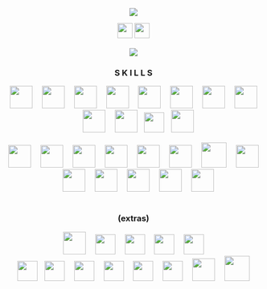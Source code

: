  <p align="center">
  <a href="https://github.com/helfese"><img src="https://readme-typing-svg.demolab.com/?lines=-.-+.-+.-.+-..+.-+...+....+.+...-&center=true&color=0969da"/></a>
</p>

<div align="center">
  <a href="https://www.youtube.com/@Helfese" target="blank"><img src="https://img.shields.io/static/v1?message=Youtube&logo=youtube&label=&color=FF0000&logoColor=white&labelColor=&style=for-the-badge" height="30"/></a>
  <a href="https://linkedin.com/in/helfese" target="blank"><img src="https://img.shields.io/static/v1?message=LinkedIn&logo=linkedin&label=&color=0077B5&logoColor=white&labelColor=&style=for-the-badge" height="30"/></a>
</div><br>

<div align="center"><img src="https://github-readme-stats.vercel.app/api/top-langs?username=helfese&theme=transparent&layout=donut-vertical&hide_border=true&hide_title=true&hide_progress=true&text_color=0969da"/></div>

<h3 align="center">S K I L L S</h3>
<div align="center">
<img src="https://cdn.jsdelivr.net/gh/devicons/devicon@latest/icons/mysql/mysql-original.svg" height="45"/><img width="15"/>                                                                                                <!-- MySQL -->
<img src="https://i.ibb.co/3kt9R7M/logo-removebg-preview.png" height="45"/><img width="15"/>                                                                                                                                <!-- SQL Server Management Studio -->
<img src="https://taiwebs.com/upload/icons/toad-data-modeler220-220.png" height="45"/><img width="15"/>                                                                                                                     <!-- Toad Data Modeler -->
<img src="https://upload.wikimedia.org/wikipedia/commons/thumb/c/cf/New_Power_BI_Logo.svg/630px-New_Power_BI_Logo.svg.png" height="45"/><img width="15"/>                                                                   <!-- Power BI -->
<img src="https://cdn.jsdelivr.net/gh/devicons/devicon/icons/linux/linux-original.svg" height="45"/><img width="15"/>                                                                                                       <!-- Linux -->
<img src="https://cdn.jsdelivr.net/gh/devicons/devicon/icons/python/python-original.svg" height="45"/><img width="15"/>                                                                                                     <!-- Python -->
<img src="https://cdn.jsdelivr.net/gh/devicons/devicon/icons/c/c-original.svg" height="45"/><img width="15"/>                                                                                                               <!-- C -->
<img src="https://cdn.jsdelivr.net/gh/devicons/devicon@latest/icons/rust/rust-original.svg" height="45"/><img width="15"/>                                                                                                  <!-- Rust -->
<img src="https://wiki.installgentoo.com/images/f/f9/Arch-linux-logo.png" height="45"/><img width="15"/>                                                                                                                    <!-- Arch -->
<img src="https://upload.wikimedia.org/wikipedia/commons/thumb/5/5a/Vmware_workstation_16_icon.svg/1024px-Vmware_workstation_16_icon.svg.png" height="45"/><img width="10"/>                                                <!-- VMware Workstation -->
<img src="https://i.ibb.co/sQXMqsn/png-transparent-microsoft-windows-logo-art-microsoft-servers-windows-server-2016-computer-servers-wi.png" height="40"/><img width="10"/>                                                 <!-- Windows Server -->
<img src="https://starbeamrainbowlabs.com/images/logos/swi-prolog.svg" height="45"/>                                                                                                                                        <!-- Prolog -->
</div><br>
<div align="center">
<img src="https://cdn.jsdelivr.net/gh/devicons/devicon/icons/cplusplus/cplusplus-original.svg" height="45"/><img width="15"/>                                                                                               <!-- C++ -->
<img src="https://cdn.jsdelivr.net/gh/devicons/devicon@latest/icons/vscode/vscode-original.svg" height="45"/><img width="15"/>                                                                                              <!-- Visual Studio Code -->
<img src="https://cdn.jsdelivr.net/gh/devicons/devicon@latest/icons/neovim/neovim-original.svg" height="45"/><img width="15"/>                                                                                              <!-- Neovim -->
<img src="https://cdn.jsdelivr.net/gh/devicons/devicon/icons/git/git-original.svg" height="45"/><img width="15"/>                                                                                                           <!-- Git -->
<img src="https://i.ibb.co/bB3h1Z7/images-removebg-preview.png" height="45"/><img width="15"/>                                                                                                                              <!-- AWS -->
<img src="https://cdn.jsdelivr.net/gh/devicons/devicon/icons/html5/html5-original.svg" height="45"/><img width="15"/>                                                                                                       <!-- HTML -->
<img src="https://nasm-tutorial.akash.website/img/nasm-logo.png" height="50"/><img width="15"/>                                                                                                                             <!-- Assembly -->
<img src="https://cdn.jsdelivr.net/gh/devicons/devicon@latest/icons/css3/css3-original.svg" height="45"/><img width="15"/>                                                                                                  <!-- CSS -->
<img src="https://hurbad.com/wp-content/uploads/2021/12/Cisco-Packet-Tracer.png" height="45"/><img width="15"/>                                                                                                             <!-- Packet Tracer -->
<img src="https://cdn.jsdelivr.net/gh/devicons/devicon@latest/icons/gitlab/gitlab-original.svg" height="45"/><img width="15"/>                                                                                              <!-- GitLab -->
<img src="https://upload.wikimedia.org/wikipedia/commons/thumb/4/4b/Bash_Logo_Colored.svg/2048px-Bash_Logo_Colored.svg.png" height="45"/><img width="15"/>                                                                  <!-- Bash -->
<img src="https://cdn.jsdelivr.net/gh/devicons/devicon@latest/icons/visualstudio/visualstudio-original.svg" height="45"/><img width="15"/>                                                                                  <!-- Visual Studio -->
<img src="https://cdn.jsdelivr.net/gh/devicons/devicon@latest/icons/csharp/csharp-original.svg" height="45"/>                                                                                                               <!-- C# -->
<!--
</div><br>
<div align="center">
<img src="https://upload.wikimedia.org/wikipedia/commons/thumb/1/1b/R_logo.svg/1200px-R_logo.svg.png" height="45"/><img width="15"/>                                                                                         <!- R -> 
 -->
</div><br>

<h3 align="center">(extras)</h3>
<div align="center">
<img src="https://upload.wikimedia.org/wikipedia/commons/d/de/Procreate-icon.png" height="45"/><img width="15"/>                                                                                                            <!-- Procreate -->
<img src="https://excel-gurus.com/image/catalog/excellogo.png" height="40"/><img width="15"/>                                                                                                                               <!-- Excel -->
<img src="https://seeklogo.com/images/P/powerpoint-logo-815F485B61-seeklogo.com.png" height="40"/><img width="15"/>                                                                                                         <!-- PowerPoint -->
<img src="https://upload.wikimedia.org/wikipedia/commons/thumb/f/fd/Microsoft_Office_Word_%282019%E2%80%93present%29.svg/512px-Microsoft_Office_Word_%282019%E2%80%93present%29.svg.png" height="40"/><img width="15"/>     <!-- Word -->
<img src="https://upload.wikimedia.org/wikipedia/commons/thumb/0/0c/Blender_logo_no_text.svg/2503px-Blender_logo_no_text.svg.png" height="40"/>                                                                             <!-- Blender -->
</div>
<div align="center">
<img src="https://upload.wikimedia.org/wikipedia/commons/thumb/4/48/Markdown-mark.svg/1200px-Markdown-mark.svg.png" height="40"/><img width="10"/>                                                                          <!-- Markdown -->
<img src="https://i.ibb.co/sVBg13M/JFD-MT5-header.png" height="40"/><img width="15"/>                                                                                                                                       <!-- MetaTrader -->
<img src="https://upload.wikimedia.org/wikipedia/commons/thumb/a/af/Adobe_Photoshop_CC_icon.svg/1200px-Adobe_Photoshop_CC_icon.svg.png" height="40"/><img width="15"/>                                                      <!-- Photoshop -->
<img src="https://upload.wikimedia.org/wikipedia/commons/thumb/4/40/Adobe_Premiere_Pro_CC_icon.svg/1200px-Adobe_Premiere_Pro_CC_icon.svg.png" height="40"/><img width="15"/>                                                <!-- Premiere Pro -->
<img src="https://upload.wikimedia.org/wikipedia/commons/thumb/c/cb/Adobe_After_Effects_CC_icon.svg/1200px-Adobe_After_Effects_CC_icon.svg.png" height="40"/><img width="15"/>                                              <!-- After Effects -->
<img src="https://upload.wikimedia.org/wikipedia/commons/thumb/0/0e/Adobe_Audition_CC_icon_%282020%29.svg/1024px-Adobe_Audition_CC_icon_%282020%29.svg.png" height="40"/><img width="15"/>                                  <!-- Audition -->
<img src="https://i.ibb.co/bKytYGw/j-Hy-Rcju1-Tyqu-WZRi-Tx8h-tradingview.png" height="45"/><img width="15"/>                                                                                                                <!-- TradingView  -->
<img src="https://cdn.freebiesupply.com/logos/large/2x/latex-logo-png-transparent.png" height="50"/>                                                                                                                        <!-- LaTeX -->
</div>
